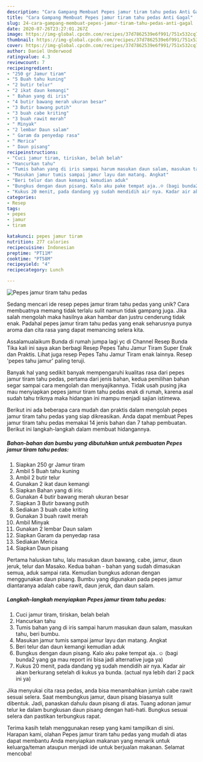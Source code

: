 ```yaml
---
description: "Cara Gampang Membuat Pepes jamur tiram tahu pedas Anti Gagal"
title: "Cara Gampang Membuat Pepes jamur tiram tahu pedas Anti Gagal"
slug: 24-cara-gampang-membuat-pepes-jamur-tiram-tahu-pedas-anti-gagal
date: 2020-07-26T23:27:01.267Z
image: https://img-global.cpcdn.com/recipes/37d7862539e6f991/751x532cq70/pepes-jamur-tiram-tahu-pedas-foto-resep-utama.jpg
thumbnail: https://img-global.cpcdn.com/recipes/37d7862539e6f991/751x532cq70/pepes-jamur-tiram-tahu-pedas-foto-resep-utama.jpg
cover: https://img-global.cpcdn.com/recipes/37d7862539e6f991/751x532cq70/pepes-jamur-tiram-tahu-pedas-foto-resep-utama.jpg
author: Daniel Underwood
ratingvalue: 4.3
reviewcount: 7
recipeingredient:
- "250 gr Jamur tiram"
- "5 Buah tahu kuning"
- "2 butir telur"
- "2 ikat daun kemangi"
- " Bahan yang di iris"
- "4 butir bawang merah ukuran besar"
- "3 Butir bawang putih"
- "3 buah cabe kriting"
- "3 buah rawit merah"
- " Minyak"
- "2 lembar Daun salam"
- " Garam da penyedap rasa"
- " Merica"
- " Daun pisang"
recipeinstructions:
- "Cuci jamur tiram, tiriskan, belah belah"
- "Hancurkan tahu"
- "Tumis bahan yang di iris sampai harum masukan daun salam, masukan tahu, beri bumbu."
- "Masukan jamur tumis sampai jamur layu dan matang. Angkat"
- "Beri telur dan daun kemangi kemudian aduk"
- "Bungkus dengan daun pisang. Kalo aku pake tempat aja..☺ (bagi bunda2 yang ga mau report ini bisa jadi alternative juga ya)"
- "Kukus 20 menit, pada dandang yg sudah mendidih air nya. Kadar air akan berkurang setelah di kukus ya bunda. (actual nya lebih dari 2 pack ini ya)"
categories:
- Resep
tags:
- pepes
- jamur
- tiram

katakunci: pepes jamur tiram 
nutrition: 277 calories
recipecuisine: Indonesian
preptime: "PT11M"
cooktime: "PT58M"
recipeyield: "4"
recipecategory: Lunch

---
```



![Pepes jamur tiram tahu pedas](https://img-global.cpcdn.com/recipes/37d7862539e6f991/751x532cq70/pepes-jamur-tiram-tahu-pedas-foto-resep-utama.jpg)

Sedang mencari ide resep pepes jamur tiram tahu pedas yang unik? Cara membuatnya memang tidak terlalu sulit namun tidak gampang juga. Jika salah mengolah maka hasilnya akan hambar dan justru cenderung tidak enak. Padahal pepes jamur tiram tahu pedas yang enak seharusnya punya aroma dan cita rasa yang dapat memancing selera kita.

Assalamualaikum Bunda di rumah jumpa lagi yc di Channel Resep Bunda Tika kali ini saya akan berbagi Resep Pepes Tahu Jamur Tiram Super Enak dan Praktis. Lihat juga resep Pepes Tahu Jamur Tiram enak lainnya. Resep &#39;pepes tahu jamur&#39; paling teruji.

Banyak hal yang sedikit banyak mempengaruhi kualitas rasa dari pepes jamur tiram tahu pedas, pertama dari jenis bahan, kedua pemilihan bahan segar sampai cara mengolah dan menyajikannya. Tidak usah pusing jika mau menyiapkan pepes jamur tiram tahu pedas enak di rumah, karena asal sudah tahu triknya maka hidangan ini mampu menjadi sajian istimewa.


Berikut ini ada beberapa cara mudah dan praktis dalam mengolah pepes jamur tiram tahu pedas yang siap dikreasikan. Anda dapat membuat Pepes jamur tiram tahu pedas memakai 14 jenis bahan dan 7 tahap pembuatan. Berikut ini langkah-langkah dalam membuat hidangannya.

<!--inarticleads1-->

##### Bahan-bahan dan bumbu yang dibutuhkan untuk pembuatan Pepes jamur tiram tahu pedas:

1. Siapkan 250 gr Jamur tiram
1. Ambil 5 Buah tahu kuning
1. Ambil 2 butir telur
1. Gunakan 2 ikat daun kemangi
1. Siapkan  Bahan yang di iris:
1. Gunakan 4 butir bawang merah ukuran besar
1. Siapkan 3 Butir bawang putih
1. Sediakan 3 buah cabe kriting
1. Gunakan 3 buah rawit merah
1. Ambil  Minyak
1. Gunakan 2 lembar Daun salam
1. Siapkan  Garam da penyedap rasa
1. Sediakan  Merica
1. Siapkan  Daun pisang


Pertama haluskan tahu, lalu masukan daun bawang, cabe, jamur, daun jeruk, telur dan Masako. Kedua bahan - bahan yang sudah dimasukan semua, aduk sampai rata. Kemudian bungkus adonan dengan menggunakan daun pisang. Bumbu yang digunakan pada pepes jamur diantaranya adalah cabe rawit, daun jeruk, dan daun salam. 

<!--inarticleads2-->

##### Langkah-langkah menyiapkan Pepes jamur tiram tahu pedas:

1. Cuci jamur tiram, tiriskan, belah belah
1. Hancurkan tahu
1. Tumis bahan yang di iris sampai harum masukan daun salam, masukan tahu, beri bumbu.
1. Masukan jamur tumis sampai jamur layu dan matang. Angkat
1. Beri telur dan daun kemangi kemudian aduk
1. Bungkus dengan daun pisang. Kalo aku pake tempat aja..☺ (bagi bunda2 yang ga mau report ini bisa jadi alternative juga ya)
1. Kukus 20 menit, pada dandang yg sudah mendidih air nya. Kadar air akan berkurang setelah di kukus ya bunda. (actual nya lebih dari 2 pack ini ya)


Jika menyukai cita rasa pedas, anda bisa menambahkan jumlah cabe rawit sesuai selera. Saat membungkus jamur, daun pisang biasanya sulit dibentuk. Jadi, panaskan dahulu daun pisang di atas. Tuang adonan jamur telur ke dalam bungkusan daun pisang dengan hati-hati. Bungkus sesuai selera dan pastikan terbungkus rapat. 

Terima kasih telah menggunakan resep yang kami tampilkan di sini. Harapan kami, olahan Pepes jamur tiram tahu pedas yang mudah di atas dapat membantu Anda menyiapkan makanan yang menarik untuk keluarga/teman ataupun menjadi ide untuk berjualan makanan. Selamat mencoba!
